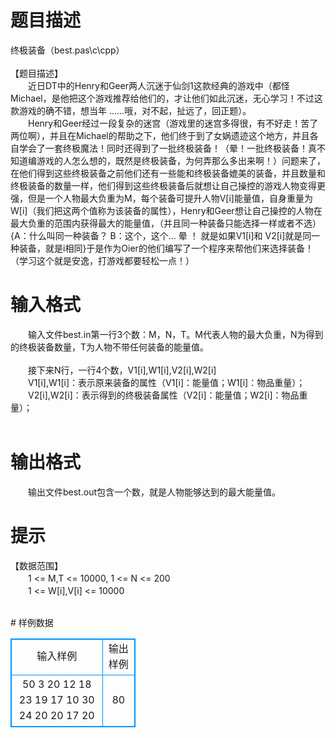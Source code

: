 # 

 
 # 题目描述 
<p>
终极装备（best.pas\c\cpp）<br><br>【题目描述】<br>　　近日DT中的Henry和Geer两人沉迷于仙剑1这款经典的游戏中（都怪Michael，是他把这个游戏推荐给他们的，才让他们如此沉迷，无心学习！不过这款游戏的确不错，想当年 ……哦，对不起，扯远了，回正题）。<br>　　Henry和Geer经过一段复杂的迷宫（游戏里的迷宫多得很，有不好走！苦了两位啊），并且在Michael的帮助之下，他们终于到了女娲遗迹这个地方，并且各自学会了一套终极魔法！同时还得到了一批终极装备！（晕！一批终极装备！真不知道编游戏的人怎么想的，既然是终极装备，为何弄那么多出来啊！）问题来了，在他们得到这些终极装备之前他们还有一些能和终极装备媲美的装备，并且数量和终极装备的数量一样，他们得到这些终极装备后就想让自己操控的游戏人物变得更强，但是一个人物最大负重为M，每个装备可提升人物V[i]能量值，自身重量为W[i]（我们把这两个值称为该装备的属性），Henry和Geer想让自己操控的人物在最大负重的范围内获得最大的能量值，（并且同一种装备只能选择一样或者不选）{A：什么叫同一种装备？ B：这个，这个…     晕 ！    就是如果V1[i]和 V2[i]就是同一种装备，就是i相同}于是作为Oier的他们编写了一个程序来帮他们来选择装备！（学习这个就是安逸，打游戏都要轻松一点！）<br></p> 

 
 # 输入格式 
<p>
　　输入文件best.in第一行3个数：M，N，T。M代表人物的最大负重，N为得到的终极装备数量，T为人物不带任何装备的能量值。<br><br>　　接下来N行，一行4个数，V1[i],W1[i],V2[i],W2[i]    <br>　　V1[i],W1[i]：表示原来装备的属性（V1[i]：能量值；W1[i]：物品重量）；<br>　　V2[i],W2[i]：表示得到的终极装备属性（V2[i]：能量值；W2[i]：物品重量）；<br><br></p> 

 
 # 输出格式 
<p>
　　输出文件best.out包含一个数，就是人物能够达到的最大能量值。</p> 

 
 # 提示 
<p>
【数据范围】<br>　　1 <= M,T <= 10000, 1 <= N <= 200<br>　　1 <= W[i],V[i] <= 10000<br>  <br></p> 
# 样例数据
<style>
        table,table tr th, table tr td { border:1px solid #0094ff; }
        table { width: 200px; min-height: 25px; line-height: 25px; text-align: center; border-collapse: collapse;}   
    </style>
<table>
	<tr>
		<td>输入样例</td>
		<td>输出样例</td>
	</tr>
<tr><td>50  3  20
12  18  23  19
17  10  30  24
20  20  17  20
</td><td>80</td></tr></table>
